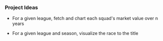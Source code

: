### Project Ideas

* For a given league, fetch and chart each squad's market value over n years

* For a given league and season, visualize the race to the title

